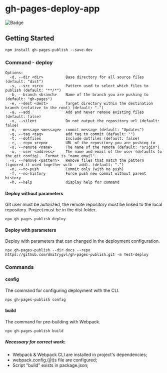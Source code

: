 # gh-pages-deploy-app

<p>
<img alt="Badge" src="https://github.com/dmitrygvl/gh-pages-publish/actions/workflows/sanity-check.yml/badge.svg" />
</p>

## Getting Started

```shell
npm install gh-pages-publish --save-dev
```

### Command - deploy

```
Options:
  -d, --dir <dir>          Base directory for all source files (default: "dist")
  -s, --src <src>          Pattern used to select which files to publish (default: "**/*")
  -b, --branch <branch>    Name of the branch you are pushing to (default: "gh-pages")
  -e, --dest <dest>        Target directory within the destination branch (relative to the root) (default: ".")
  -a, --add                Add and never remove existing files (default: false)
  -x, --silent             Do not output the repository url (default: false)
  -m, --message <message>  commit message (default: "Updates")
  -g, --tag <tag>          add tag to commit (default: "")
  -t, --dotfiles           Include dotfiles (default: false)
  -r, --repo <repo>        URL of the repository you are pushing to
  -o, --remote <name>      The name of the remote (default: "origin")
  -u, --user <address>     The name and email of the user (defaults to the git config).  Format is "name email".
  -v, --remove <pattern>   Remove files that match the pattern (ignored if used together with --add). (default: ".")
  -n, --no-push            Commit only (with no push)
  -f, --no-history         Force push new commit without parent history
  -h, --help               display help for command
```

#### Deploy without parameters

Git user must be autorized, the remote repository must be linked to the local repository. Project must be in the dist folder.

```properties
npx gh-pages-publish deploy
```

#### Deploy with parameters

Deploy with parameters that can changed in the deployment configuration.

```properties
npx gh-pages-publish --dir docs --repo https://github.com/dmitrygvl/gh-pages-publish.git -m Test-deploy
```

### Commands

#### config

The command for configuring deployment with the CLI.

```properties
npx gh-pages-publish config
```

#### build

The command for pre-building with Webpack.

```properties
npx gh-pages-publish build
```

##### Necessary for correct work:

- Webpack & Webpack CLI are installed in project's dependencies;
- webpack.config.(j|t)s file are configured;
- Script "build" exists in package.json;
